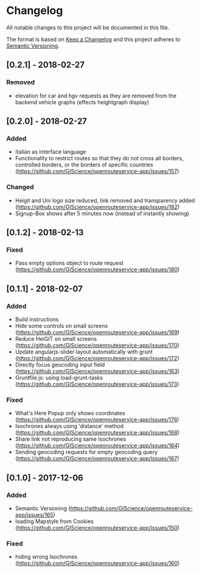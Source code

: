 # Changelog
All notable changes to this project will be documented in this file.

The format is based on [Keep a Changelog](http://keepachangelog.com/en/1.0.0/)
and this project adheres to [Semantic Versioning](http://semver.org/spec/v2.0.0.html).

## [0.2.1] - 2018-02-27

### Removed
- elevation for car and hgv requests as they are removed from the backend vehicle graphs
(effects heightgraph display)

## [0.2.0] - 2018-02-27

### Added
- Italian as interface language
- Functionality to restrict routes so that they do not cross all borders, controlled borders, or the borders of 
    specific countries (https://github.com/GIScience/openrouteservice-app/issues/157)

### Changed
- Heigit and Uni logo size reduced, link removed and transparency added (https://github.com/GIScience/openrouteservice-app/issues/182)
- Signup-Box shows after 5 minutes now (instead of instantly showing)

## [0.1.2] - 2018-02-13

### Fixed
- Pass empty options object to route request (https://github.com/GIScience/openrouteservice-app/issues/180)

## [0.1.1] - 2018-02-07

### Added
- Build instructions
- Hide some controls on small screens (https://github.com/GIScience/openrouteservice-app/issues/169)
- Reduce HeiGIT on small screens (https://github.com/GIScience/openrouteservice-app/issues/170)
- Update angularjs-slider layout automatically with grunt (https://github.com/GIScience/openrouteservice-app/issues/172)
- Directly focus geocoding input field (https://github.com/GIScience/openrouteservice-app/issues/163)
- Gruntfile.js: using load-grunt-tasks (https://github.com/GIScience/openrouteservice-app/issues/173)


### Fixed
- What's Here Popup only shows coordinates (https://github.com/GIScience/openrouteservice-app/issues/176)
- Isochrones always using 'distance' method (https://github.com/GIScience/openrouteservice-app/issues/168)
- Share link not reproducing same Isochrones (https://github.com/GIScience/openrouteservice-app/issues/164)
- Sending geocoding requests for empty geocoding query (https://github.com/GIScience/openrouteservice-app/issues/167)

## [0.1.0] - 2017-12-06

### Added
- Semantic Versioning (https://github.com/GIScience/openrouteservice-app/issues/165)
- loading Mapstyle from Cookies (https://github.com/GIScience/openrouteservice-app/issues/150)

### Fixed
- hiding wrong Isochrones (https://github.com/GIScience/openrouteservice-app/issues/160)

<!--

### Added
 for new features.

### Changed
 for changes in existing functionality.

### Deprecated
 for soon-to-be removed features.

### Removed
 for now removed features.

### Fixed
 for any bug fixes.

### Security
 in case of vulnerabilities.


-->
